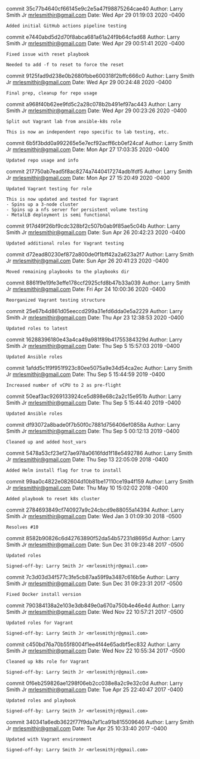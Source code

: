 commit 35c77b4640cf66145e9c2e5a47f98875264cae40
Author: Larry Smith Jr <mrlesmithjr@gmail.com>
Date:   Wed Apr 29 01:19:03 2020 -0400

    Added initial GitHub actions pipeline testing

commit e7440abd5d2d70f8abca681a61a24f9b64cfad68
Author: Larry Smith Jr <mrlesmithjr@gmail.com>
Date:   Wed Apr 29 00:51:41 2020 -0400

    Fixed issue with reset playbook
    
    Needed to add -f to reset to force the reset

commit 9125fad9d238e0b2680fbbe600318f2bffc666c0
Author: Larry Smith Jr <mrlesmithjr@gmail.com>
Date:   Wed Apr 29 00:24:48 2020 -0400

    Final prep, cleanup for repo usage

commit a968f40b62ee9fd5c2a28c078b2b491ef97ac443
Author: Larry Smith Jr <mrlesmithjr@gmail.com>
Date:   Wed Apr 29 00:23:26 2020 -0400

    Split out Vagrant lab from ansible-k8s role
    
    This is now an independent repo specific to lab testing, etc.

commit 6b5f3bdd0a992265e5e7ecf92acff6cb0ef24caf
Author: Larry Smith Jr <mrlesmithjr@gmail.com>
Date:   Mon Apr 27 17:03:35 2020 -0400

    Updated repo usage and info

commit 217750ab7ead5f8ac8274a7440417274adb1fdf5
Author: Larry Smith Jr <mrlesmithjr@gmail.com>
Date:   Mon Apr 27 15:20:49 2020 -0400

    Updated Vagrant testing for role
    
    This is now updated and tested for Vagrant
    - Spins up a 3-node cluster
    - Spins up a nfs server for persistent volume testing
    - MetalLB deployment is semi functional

commit 917d49f26bf9cdc328bf2c507b0ab9f85ae5c04b
Author: Larry Smith Jr <mrlesmithjr@gmail.com>
Date:   Sun Apr 26 20:42:23 2020 -0400

    Updated additional roles for Vagrant testing

commit d72ead80230ef872a800de0f1bff42a2a623a2f7
Author: Larry Smith Jr <mrlesmithjr@gmail.com>
Date:   Sun Apr 26 20:41:23 2020 -0400

    Moved remaining playbooks to the playbooks dir

commit 8861f9e19fe3effe178ccf2925cfd8b47b33a039
Author: Larry Smith Jr <mrlesmithjr@gmail.com>
Date:   Fri Apr 24 10:00:36 2020 -0400

    Reorganized Vagrant testing structure

commit 25e67b4d861d05eeccd299a31efd6dda0e5a2229
Author: Larry Smith Jr <mrlesmithjr@gmail.com>
Date:   Thu Apr 23 12:38:53 2020 -0400

    Updated roles to latest

commit 16288396180e43a4ca49a981f89b41755384329d
Author: Larry Smith Jr <mrlesmithjr@gmail.com>
Date:   Thu Sep 5 15:57:03 2019 -0400

    Updated Ansible roles

commit 1afdd5c1f9f951f923c80ee5075a9e34d54ca2ec
Author: Larry Smith Jr <mrlesmithjr@gmail.com>
Date:   Thu Sep 5 15:44:59 2019 -0400

    Increased number of vCPU to 2 as pre-flight

commit 50eaf3ac9269133924ce5d898e68c2a2c15e951b
Author: Larry Smith Jr <mrlesmithjr@gmail.com>
Date:   Thu Sep 5 15:44:40 2019 -0400

    Updated Ansible roles

commit df93072a8bade0f7b50f0c7881d756406ef0858a
Author: Larry Smith Jr <mrlesmithjr@gmail.com>
Date:   Thu Sep 5 00:12:13 2019 -0400

    Cleaned up and added host_vars

commit 5478a53cf23ef27ae978a0616fdd1f18e5492786
Author: Larry Smith Jr <mrlesmithjr@gmail.com>
Date:   Thu Sep 13 22:05:09 2018 -0400

    Added Helm install flag for true to install

commit 99aa0c4822e082604d10b81be17110ce19a4f159
Author: Larry Smith Jr <mrlesmithjr@gmail.com>
Date:   Thu May 10 15:02:02 2018 -0400

    Added playbook to reset k8s cluster

commit 2784693849cf740927a9c24cbcd9e88055a14394
Author: Larry Smith Jr <mrlesmithjr@gmail.com>
Date:   Wed Jan 3 01:09:30 2018 -0500

    Resolves #10

commit 8582b90826c6d42763890f52da54b57231d8695d
Author: Larry Smith Jr <mrlesmithjr@gmail.com>
Date:   Sun Dec 31 09:23:48 2017 -0500

    Updated roles
    
    Signed-off-by: Larry Smith Jr <mrlesmithjr@gmail.com>

commit 7c3d03d34f577c3fe5cb87aa59f9a3487c616b5e
Author: Larry Smith Jr <mrlesmithjr@gmail.com>
Date:   Sun Dec 31 09:23:31 2017 -0500

    Fixed Docker install version

commit 790384138a2e103e3db849e0a670a750b4e46e4d
Author: Larry Smith Jr <mrlesmithjr@gmail.com>
Date:   Wed Nov 22 10:57:21 2017 -0500

    Updated roles for Vagrant
    
    Signed-off-by: Larry Smith Jr <mrlesmithjr@gmail.com>

commit c450bd76a70b55f8004f1ee4f44e65adbf5ec832
Author: Larry Smith Jr <mrlesmithjr@gmail.com>
Date:   Wed Nov 22 10:55:34 2017 -0500

    Cleaned up k8s role for Vagrant
    
    Signed-off-by: Larry Smith Jr <mrlesmithjr@gmail.com>

commit 0f6eb259826ae1298f06eb2cc038e8a2c9e32c0d
Author: Larry Smith Jr <mrlesmithjr@gmail.com>
Date:   Tue Apr 25 22:40:47 2017 -0400

    Updated roles and playbook
    
    Signed-off-by: Larry Smith Jr <mrlesmithjr@gmail.com>

commit 340341a6edb3622f77f9da7af1ca91b815509646
Author: Larry Smith Jr <mrlesmithjr@gmail.com>
Date:   Tue Apr 25 10:33:40 2017 -0400

    Updated with Vagrant environment
    
    Signed-off-by: Larry Smith Jr <mrlesmithjr@gmail.com>
